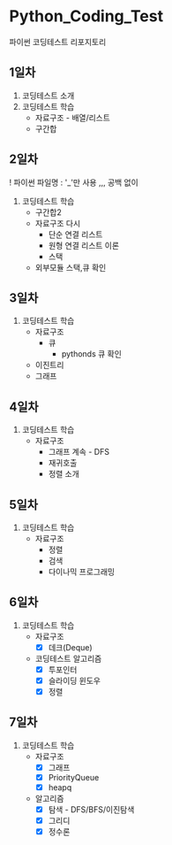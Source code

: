 # Python_Coding_Test
파이썬 코딩테스트 리포지토리

## 1일차
1. 코딩테스트 소개
2. 코딩테스트 학습
    - 자료구조 - 배열/리스트
    - 구간합
    
## 2일차
! 파이썬 파일명 : '_'만 사용 ,,, 공백 없이
1. 코딩테스트 학습
    - 구간합2
    - 자료구조 다시
        - 단순 연결 리스트
        - 원형 연결 리스트 이론
        - 스택 
    - 외부모듈 스택,큐 확인

## 3일차
1. 코딩테스트 학습
    - 자료구조
        - 큐
            - pythonds 큐 확인
    - 이진트리
    - 그래프  

## 4일차
1. 코딩테스트 학습
   - 자료구조
        - 그래프 계속 - DFS
        - 재귀호출
        - 정렬 소개

## 5일차
1. 코딩테스트 학습
    - 자료구조
        - 정렬
        - 검색
        - 다이나믹 프로그래밍

## 6일차
1. 코딩테스트 학습
    - 자료구조
        - [x] 데크(Deque)
    - 코딩테스트 알고리즘
        - [x] 투포인터
        - [x] 슬라이딩 윈도우
        - [x] 정렬

## 7일차
1. 코딩테스트 학습
    - 자료구조
        - [x] 그래프
        - [x] PriorityQueue
        - [x] heapq
    - 알고리즘
        - [x] 탐색 - DFS/BFS/이진탐색
        - [x] 그리디
        - [x] 정수론